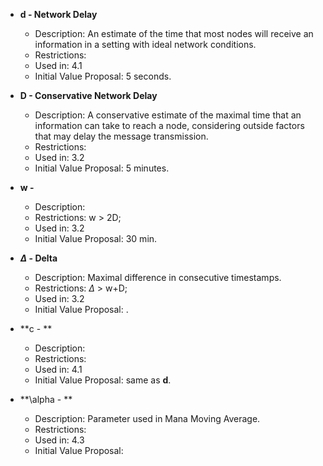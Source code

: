 

- **d - Network Delay**
	- Description: An estimate of the time that most nodes will receive an information in a setting with ideal network conditions.
	- Restrictions:
	- Used in: 4.1
	- Initial Value Proposal: 5 seconds.
	
- **D - Conservative Network Delay**
	- Description: A conservative estimate of the maximal time that an information can take to reach a node, considering outside factors that may delay the message transmission.
	- Restrictions:
	- Used in: 3.2
	- Initial Value Proposal: 5 minutes.

- **w -**
	- Description:
	- Restrictions: w > 2D;
	- Used in: 3.2
	- Initial Value Proposal: 30 min. 
	
- **$\Delta$ - Delta**
	- Description: Maximal difference in consecutive timestamps.
	- Restrictions: $\Delta$ > w+D;
	- Used in: 3.2
	- Initial Value Proposal: .
	
- **c - **
	- Description: 
	- Restrictions:
	- Used in: 4.1
	- Initial Value Proposal: same as **d**.

- **\alpha - **
	- Description: Parameter used in Mana Moving Average.
	- Restrictions:
	- Used in: 4.3
	- Initial Value Proposal: 
<!--stackedit_data:
eyJoaXN0b3J5IjpbLTMwNTI4MzExLC0xNDA1NDAzMTE1LDk5NT
U1NjAxN119
-->